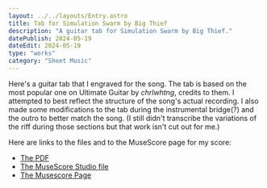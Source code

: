 ```yaml
---
layout: ../../layouts/Entry.astro
title: Tab for Simulation Swarm by Big Thief
description: "A guitar tab for Simulation Swarm by Big Thief."
datePublish: 2024-05-19
dateEdit: 2024-05-19
type: "works"
category: "Sheet Music"
---
```


Here's a guitar tab that I engraved for the song. The tab is based on the most popular one on Ultimate Guitar by *chrlwhtng*, credits to them. I attempted to best reflect the structure of the song's actual recording. I also made some modifications to the tab during the instrumental bridge(?) and the outro to better match the song. (I still didn't transcribe the variations of the riff during those sections but that work isn't cut out for me.)

Here are links to the files and to the MuseScore page for my score:

- [The PDF](/scores/simulation-swarm/simulation-swarm.pdf)
- [The MuseScore Studio file](/scores/simulation-swarm/simulation-swarm.mscz)
- [The Musescore Page](https://musescore.com/user/49324478/scores/17048980)